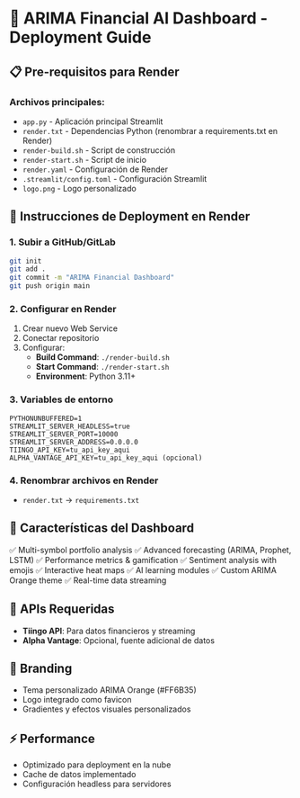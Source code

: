 # 🚀 ARIMA Financial AI Dashboard - Deployment Guide

## 📋 Pre-requisitos para Render

### Archivos principales:
- `app.py` - Aplicación principal Streamlit
- `render.txt` - Dependencias Python (renombrar a requirements.txt en Render)
- `render-build.sh` - Script de construcción
- `render-start.sh` - Script de inicio
- `render.yaml` - Configuración de Render
- `.streamlit/config.toml` - Configuración Streamlit
- `logo.png` - Logo personalizado

## 🔧 Instrucciones de Deployment en Render

### 1. Subir a GitHub/GitLab
```bash
git init
git add .
git commit -m "ARIMA Financial Dashboard"
git push origin main
```

### 2. Configurar en Render
1. Crear nuevo Web Service
2. Conectar repositorio
3. Configurar:
   - **Build Command**: `./render-build.sh`
   - **Start Command**: `./render-start.sh`
   - **Environment**: Python 3.11+

### 3. Variables de entorno
```
PYTHONUNBUFFERED=1
STREAMLIT_SERVER_HEADLESS=true
STREAMLIT_SERVER_PORT=10000
STREAMLIT_SERVER_ADDRESS=0.0.0.0
TIINGO_API_KEY=tu_api_key_aqui
ALPHA_VANTAGE_API_KEY=tu_api_key_aqui (opcional)
```

### 4. Renombrar archivos en Render
- `render.txt` → `requirements.txt`

## 🎯 Características del Dashboard

✅ Multi-symbol portfolio analysis
✅ Advanced forecasting (ARIMA, Prophet, LSTM)
✅ Performance metrics & gamification
✅ Sentiment analysis with emojis
✅ Interactive heat maps
✅ AI learning modules
✅ Custom ARIMA Orange theme
✅ Real-time data streaming

## 🔑 APIs Requeridas

- **Tiingo API**: Para datos financieros y streaming
- **Alpha Vantage**: Opcional, fuente adicional de datos

## 🎨 Branding

- Tema personalizado ARIMA Orange (#FF6B35)
- Logo integrado como favicon
- Gradientes y efectos visuales personalizados

## ⚡ Performance

- Optimizado para deployment en la nube
- Cache de datos implementado
- Configuración headless para servidores